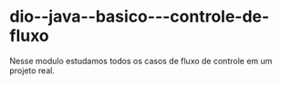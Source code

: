 # dio--java--basico---controle-de-fluxo
Nesse modulo estudamos todos os casos de fluxo de controle em um projeto real.
